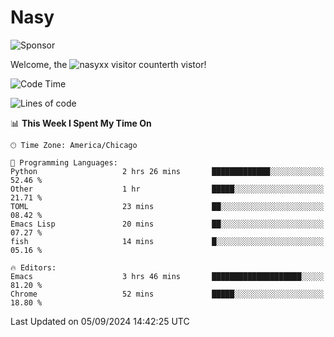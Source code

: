 # Nasy

<!--
<p align="center">
<img height="200" src="https://github-readme-stats.vercel.app/api?username=nasyxx&count_private=true&show_icons=true&theme=dracula&include_all_commits=true"/>
<img height="200" src="https://github-readme-stats.vercel.app/api/top-langs/?username=nasyxx&theme=dracula&hide=html,jupyter+notebook&count_private=true&show_icons=true"/>
</p>

  
----------------
-->

![Sponsor](https://img.shields.io/static/v1.svg?label=Sponsor&message=%E2%9D%A4&logo=GitHub&style=flat&color=pink)
 
Welcome, the ![nasyxx visitor counter](https://count.getloli.com/get/@nasyxx?theme=rule34)th vistor!
 
<!--START_SECTION:waka-->
![Code Time](http://img.shields.io/badge/Code%20Time-4%2C617%20hrs%2013%20mins-blue)

![Lines of code](https://img.shields.io/badge/From%20Hello%20World%20I%27ve%20Written-6.4%20million%20lines%20of%20code-blue)

📊 **This Week I Spent My Time On** 

```text
🕑︎ Time Zone: America/Chicago

💬 Programming Languages: 
Python                   2 hrs 26 mins       █████████████░░░░░░░░░░░░   52.46 % 
Other                    1 hr                █████░░░░░░░░░░░░░░░░░░░░   21.71 % 
TOML                     23 mins             ██░░░░░░░░░░░░░░░░░░░░░░░   08.42 % 
Emacs Lisp               20 mins             ██░░░░░░░░░░░░░░░░░░░░░░░   07.27 % 
fish                     14 mins             █░░░░░░░░░░░░░░░░░░░░░░░░   05.16 % 

🔥 Editors: 
Emacs                    3 hrs 46 mins       ████████████████████░░░░░   81.20 % 
Chrome                   52 mins             █████░░░░░░░░░░░░░░░░░░░░   18.80 % 
```


 Last Updated on 05/09/2024 14:42:25 UTC
<!--END_SECTION:waka-->

<!-- ![visitors](https://visitor-badge.laobi.icu/badge?page_id=nasyxx.nasyxx) -->
